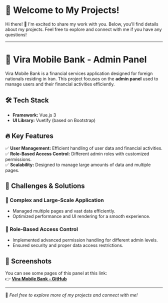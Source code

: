 # 🎉 Welcome to My Projects!  

Hi there! 👋 I'm excited to share my work with you. Below, you'll find details about my projects. Feel free to explore and connect with me if you have any questions!  

-------------------

# 🚀 Vira Mobile Bank - Admin Panel  

Vira Mobile Bank is a financial services application designed for foreign nationals residing in Iran. This project focuses on the **admin panel** used to manage users and their financial activities efficiently.  

## 🛠 Tech Stack  
- **Framework:** Vue.js 3  
- **UI Library:** Vuetify (based on Bootstrap)  

## 🔥 Key Features  
✅ **User Management:** Efficient handling of user data and financial activities.  
✅ **Role-Based Access Control:** Different admin roles with customized permissions.  
✅ **Scalability:** Designed to manage large amounts of data and multiple pages.  

## 🚧 Challenges & Solutions  
### 🎯 Complex and Large-Scale Application  
- Managed multiple pages and vast data efficiently.  
- Optimized performance and UI rendering for a smooth experience.  

### 🔐 Role-Based Access Control  
- Implemented advanced permission handling for different admin levels.  
- Ensured security and proper data access restrictions.  

## 📸 Screenshots  
You can see some pages of this panel at this link:  
👉 **[Vira Mobile Bank - GitHub](https://github.com/amirmn8/viramobilebank)**  

---

🔗 *Feel free to explore more of my projects and connect with me!*  
